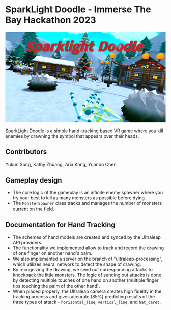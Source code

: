 # SparkLight Doodle - Immerse The Bay Hackathon 2023

![Banner](banner.jpg "Banner Image")  

SparkLight Doodle is a simple hand-tracking based VR game where you kill enemies
by drawning the symbol that appears over their heads.

## Contributors
Yukun Song, Kathy Zhuang, Aria Kang, Yuanbo Chen

## Gameplay design

- The core logic of the gameplay is an infinite enemy spawner where you try your
  best to kill as many monsters as possible before dying.
- The `MonsterSpawner` class tracks and manages the number of monsters current
  on the field.

## Documentation for Hand Tracking

- The schemes of hand models are created and synced by the Ultraleap API
  providers.
- The functionality we implemented allow to track and record the drawing of one
  finger on another hand's palm.
- We also implemented a server on the branch of "ultraleap-processing", which
  utilizes neural network to detect the shape of drawing.
- By recognizing the drawing, we send out corresponding attacks to knockback the
  little monsters. The logic of sending out attacks is done by detecting
  multiple touches of one hand on another (multiple finger tips touching the
  palm of the other hand).
- When placed properly, the Ultraleap camera creates high fidelity in the
  tracking process and gives accurate (85%) predicting results of the three
  types of attack - `horizontal_line`, `vertical_line`, and `hat_caret`.
